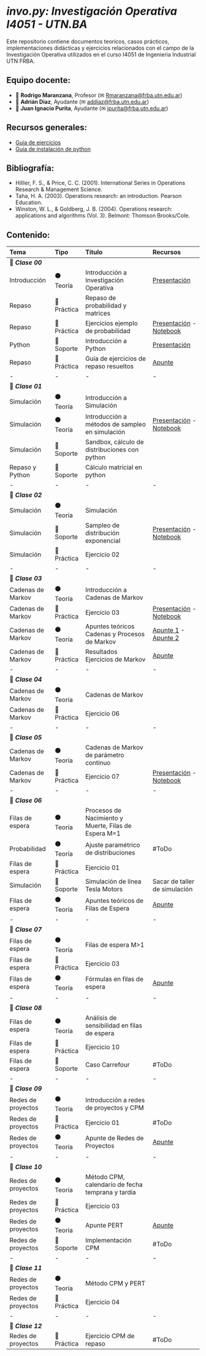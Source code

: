 # *invo.py: Investigación Operativa I4051 - UTN.BA*
Este repositorio contiene documentos teoricos, casos prácticos, implementaciones didácticas y ejercicios relacionados con el campo de la Investigación Operativa utilizados en el curso I4051 de Ingenieria Industrial UTN FRBA. 

## Equipo docente:
- 🤖 **Rodrigo Maranzana**, Profesor (✉ Rmaranzana@frba.utn.edu.ar)
- 🤖 **Adrián Diaz**, Ayudante (✉ addiaz@frba.utn.edu.ar)
- 🤖 **Juan Ignacio Purita**, Ayudante (✉ jpurita@frba.utn.edu.ar)

## Recursos generales:
- [Guía de ejercicios](https://github.com/investigacion-operativa-utn/invo.py/blob/main/general/PRA_guia-ejercicios-palazzo.pdf)
- [Guía de instalación de python](https://github.com/investigacion-operativa-utn/invo.py/blob/main/recursos_python/instalar_python_jupyter.pdf)

## Bibliografía:
- Hillier, F. S., & Price, C. C. (2001). International Series in Operations Research & Management Science.
- Taha, H. A. (2003). Operations research: an introduction. Pearson Education.
- Winston, W. L., & Goldberg, J. B. (2004). Operations research: applications and algorithms (Vol. 3). Belmont: Thomson Brooks/Cole.

## Contenido:

| Tema | Tipo | Título | Recursos |
|:---|:---|:---|:---|
| :rocket: ***Clase 00*** | | | |
| Introducción | :black_circle: Teoría | Introducción a Investigación Operativa | [Presentación](https://github.com/investigacion-operativa-utn/invo.py/blob/main/introduccion_repaso/teoria/TEO_introduccion-io.pdf) |
| Repaso | :large_blue_circle: Práctica | Repaso de probabilidad y matrices | |
| Repaso | :large_blue_circle: Práctica | Ejercicios ejemplo de probabilidad | [Presentación](https://github.com/investigacion-operativa-utn/invo.py/blob/main/introduccion_repaso/practica/PRA_repaso-probabilidad/repaso-probabilidad_presentaci%C3%B3n.pdf) - [Notebook](https://github.com/investigacion-operativa-utn/invo.py/blob/main/introduccion_repaso/practica/PRA_repaso-probabilidad/repaso-probabilidad_notebook.ipynb) |
| Python | :red_circle: Soporte | Introducción a Python | [Presentación](https://github.com/investigacion-operativa-utn/invo.py/blob/main/recursos_python/introduccion-python.pdf) |
| Repaso | :large_blue_circle: Práctica | Guía de ejercicios de repaso resueltos | [Apunte](https://github.com/investigacion-operativa-utn/invo.py/blob/main/introduccion_repaso/practica/TEMP_PRA_guia-ejercicios-resueltos.pdf) |
| - | - | -  | -  |
| :rocket: ***Clase 01*** | | | |
| Simulación | :black_circle: Teoría | Introducción a Simulación | |
| Simulación | :black_circle: Teoría | Introducción a métodos de sampleo en simulación | [Presentación]() - [Notebook]() |
| Simulación | :red_circle: Soporte | Sandbox, cálculo de distribuciones con python | |
| Repaso y Python | :red_circle: Soporte | Cálculo matricial en python | |
| - | - | -  | -  |
| :rocket: ***Clase 02*** | | | |
| Simulación | :black_circle: Teoría | Simulación | |
| Simulación | :red_circle: Soporte | Sampleo de distribución exponencial | [Presentación]() - [Notebook]() |
| Simulación | :large_blue_circle: Práctica | Ejercicio 02 |  |
| - | - | -  | -  |
| :rocket: ***Clase 03*** | | | |
| Cadenas de Markov | :black_circle: Teoría | Introducción a Cadenas de Markov | |
| Cadenas de Markov | :large_blue_circle: Práctica | Ejercicio 03 | [Presentación]() - [Notebook]() |
| Cadenas de Markov | :black_circle: Teoría | Apuntes teóricos Cadenas y Procesos de Markov | [Apunte 1]() - [Apunte 2]() |
| Cadenas de Markov | :large_blue_circle: Práctica | Resultados Ejercicios de Markov | [Apunte]() |
| - | - | -  | -  |
| :rocket: ***Clase 04*** | | | |
| Cadenas de Markov | :black_circle: Teoría | Cadenas de Markov | |
| Cadenas de Markov | :large_blue_circle: Práctica | Ejercicio 06 | |
| - | - | -  | -  |
| :rocket: ***Clase 05*** | | | |
| Cadenas de Markov | :black_circle: Teoría | Cadenas de Markov de parámetro continuo | |
| Cadenas de Markov | :large_blue_circle: Práctica | Ejercicio 07 | [Presentación]() - [Notebook]() |
| - | - | -  | -  |
| :rocket: ***Clase 06*** | | | |
| Filas de espera | :black_circle: Teoría | Procesos de Nacimiento y Muerte, Filas de Espera M=1 | |
| Probabilidad | :black_circle: Teoría | Ajuste paramétrico de distribuciones | #ToDo |
| Filas de espera | :large_blue_circle: Práctica | Ejercicio 01 |  |
| Simulación | :red_circle: Soporte | Simulación de línea Tesla Motors | Sacar de taller de simulación |
| Filas de espera | :black_circle: Teoría | Apuntes teóricos de Filas de Espera | [Apunte]() |
| - | - | -  | -  |
| :rocket: ***Clase 07*** | | | |
| Filas de espera | :black_circle: Teoría | Filas de espera M>1 | |
| Filas de espera | :large_blue_circle: Práctica | Ejercicio 03 |  |
| Filas de espera | :black_circle: Teoría | Fórmulas en filas de espera | [Apunte]() |
| - | - | -  | -  |
| :rocket: ***Clase 08*** | | | |
| Filas de espera | :black_circle: Teoría | Análisis de sensibilidad en filas de espera | |
| Filas de espera | :large_blue_circle: Práctica | Ejercicio 10 | |
| Filas de espera | :red_circle: Soporte | Caso Carrefour | #ToDo |
| - | - | -  | -  |
| :rocket: ***Clase 09*** | | | |
| Redes de proyectos | :black_circle: Teoría | Introducción a redes de proyectos y CPM | |
| Redes de proyectos | :large_blue_circle: Práctica | Ejercicio 01 | #ToDo |
| Redes de proyectos | :black_circle: Teoría | Apunte de Redes de Proyectos | [Apunte]() |
| - | - | -  | -  |
| :rocket: ***Clase 10*** | | | |
| Redes de proyectos | :black_circle: Teoría | Método CPM, calendarío de fecha temprana y tardía | |
| Redes de proyectos | :large_blue_circle: Práctica | Ejercicio 03 |  |
| Redes de proyectos | :black_circle: Teoría | Apunte PERT | [Apunte]() |
| Redes de proyectos | :red_circle: Soporte | Implementación CPM | #ToDo |
| - | - | -  | -  |
| :rocket: ***Clase 11*** | | | |
| Redes de proyectos | :black_circle: Teoría | Método CPM y PERT | |
| Redes de proyectos | :large_blue_circle: Práctica | Ejercicio 04 |  |
| - | - | -  | -  |
| :rocket: ***Clase 12*** | | | |
| Redes de proyectos | :large_blue_circle: Práctica | Ejercicio CPM de repaso | #ToDo |
